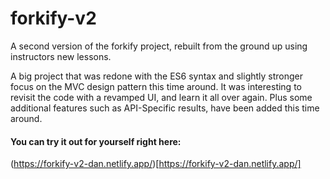 # forkify-v2
A second version of the forkify project, rebuilt from the ground up using instructors new lessons.

A big project that was redone with the ES6 syntax and slightly stronger focus on the MVC design pattern this time around.
It was interesting to revisit the code with a revamped UI, and learn it all over again. 
Plus some additional features such as API-Specific results, have been added this time around.

#### You can try it out for yourself right here: 
(https://forkify-v2-dan.netlify.app/)[https://forkify-v2-dan.netlify.app/]
